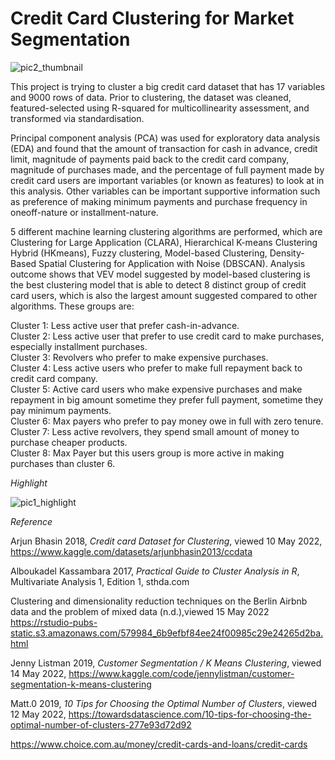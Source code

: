 # Credit Card Clustering for Market Segmentation

![pic2_thumbnail](https://user-images.githubusercontent.com/81752452/170691826-92280d91-4877-4caa-a7c2-755830b98ca9.png)

This project is trying to cluster a big credit card dataset that has 17 variables and 9000 rows of data. Prior to clustering, the dataset was cleaned, featured-selected using R-squared for multicollinearity assessment, and transformed via standardisation. 

Principal component analysis (PCA) was used for exploratory data analysis (EDA) and found that the amount of transaction for cash in advance, credit limit, magnitude of payments paid back to the credit card company, magnitude of purchases made, and the percentage of full payment made by credit card users are important variables (or known as features) to look at in this analysis. Other variables can be important supportive information such as preference of making minimum payments and purchase frequency in oneoff-nature or installment-nature. 

5 different machine learning clustering algorithms are performed, which are Clustering for Large Application (CLARA), Hierarchical K-means Clustering Hybrid (HKmeans), Fuzzy clustering, Model-based Clustering, Density-Based Spatial Clustering for Application with Noise (DBSCAN). Analysis outcome shows that VEV model suggested by model-based clustering is the best clustering model that is able to detect 8 distinct group of credit card users, which is also the largest amount suggested compared to other algorithms. These groups are:

Cluster 1: Less active user that prefer cash-in-advance.   
Cluster 2: Less active user that prefer to use credit card to make purchases, especially installment purchases.   
Cluster 3: Revolvers who prefer to make expensive purchases.  
Cluster 4: Less active users who prefer to make full repayment back to credit card company.      	  
Cluster 5: Active card users who make expensive purchases and make repayment in big amount sometime they prefer full payment, sometime they pay minimum payments.    
Cluster 6: Max payers who prefer to pay money owe in full with zero tenure.    
Cluster 7: Less active revolvers, they spend small amount of money to purchase cheaper products.   
Cluster 8: Max Payer but this users group is more active in making purchases than cluster 6.

*Highlight*

![pic1_highlight](https://user-images.githubusercontent.com/81752452/170691850-3225f5c6-b8b6-43ec-9148-ff8024f31c8a.png)


*Reference*

Arjun Bhasin 2018, *Credit card Dataset for Clustering*, viewed 10 May 2022, <https://www.kaggle.com/datasets/arjunbhasin2013/ccdata>

Alboukadel Kassambara 2017, *Practical Guide to Cluster Analysis in R*, Multivariate Analysis 1, Edition 1, sthda.com

Clustering and dimensionality reduction techniques on the Berlin Airbnb data and the problem of mixed data (n.d.),viewed 15 May 2022 <https://rstudio-pubs-static.s3.amazonaws.com/579984_6b9efbf84ee24f00985c29e24265d2ba.html>

Jenny Listman 2019, *Customer Segmentation / K Means Clustering*, viewed 14 May 2022, <https://www.kaggle.com/code/jennylistman/customer-segmentation-k-means-clustering>

Matt.0 2019, *10 Tips for Choosing the Optimal Number of Clusters*, viewed 12 May 2022, <https://towardsdatascience.com/10-tips-for-choosing-the-optimal-number-of-clusters-277e93d72d92>

https://www.choice.com.au/money/credit-cards-and-loans/credit-cards

